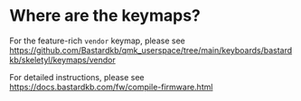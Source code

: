 # Where are the keymaps?

For the feature-rich `vendor` keymap, please see https://github.com/Bastardkb/qmk_userspace/tree/main/keyboards/bastardkb/skeletyl/keymaps/vendor

For detailed instructions, please see https://docs.bastardkb.com/fw/compile-firmware.html
